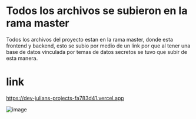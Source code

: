 #  Todos los archivos se subieron en la rama master
Todos los archivos del proyecto estan en la rama master, donde esta frontend y backend, esto se subio por medio de un link por que al tener una base de datos vinculada por temas de datos secretos se tuvo que subir de esta manera.


#  link
https://dev-julians-projects-fa783d41.vercel.app


![image](https://github.com/user-attachments/assets/901bdee1-9688-4b13-9233-707ae6443d41)


